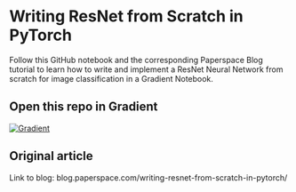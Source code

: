 # Writing ResNet from Scratch in PyTorch

Follow this GitHub notebook and the corresponding Paperspace Blog tutorial to learn how to write and implement a ResNet Neural Network from scratch for image classification in a Gradient Notebook.

## Open this repo in Gradient

[![Gradient](https://assets.paperspace.io/img/gradient-badge.svg)](https://console.paperspace.com/ml-showcase/notebook/rudo5l3v4oft6h8?file=%2Fresnet.ipynb)

## Original article

Link to blog: blog.paperspace.com/writing-resnet-from-scratch-in-pytorch/
